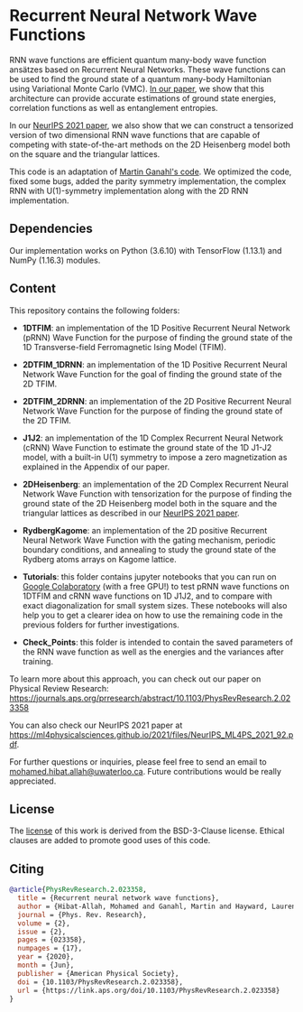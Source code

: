 # Recurrent Neural Network Wave Functions

RNN wave functions are efficient quantum many-body wave function ansätzes based on Recurrent Neural Networks. These wave functions can be used to find the ground state of a quantum many-body Hamiltonian using Variational Monte Carlo (VMC). <a href="https://journals.aps.org/prresearch/abstract/10.1103/PhysRevResearch.2.023358" target="_blank">In our paper</a>, we show that this architecture can provide accurate estimations of ground state energies, correlation functions as well as entanglement entropies.

In our [NeurIPS 2021 paper](https://ml4physicalsciences.github.io/2021/files/NeurIPS_ML4PS_2021_92.pdf), we also show that we can construct a tensorized version of two dimensional RNN wave functions that are capable of competing with state-of-the-art methods on the 2D Heisenberg model both on the square and the triangular lattices.

This code is an adaptation of [Martin Ganahl's code](https://github.com/mganahl/Recurrent_NN_VMC). We optimized the code, fixed some bugs, added the parity symmetry implementation, the complex RNN with U(1)-symmetry implementation along with the 2D RNN implementation.

## Dependencies
Our implementation works on Python (3.6.10) with TensorFlow (1.13.1) and NumPy (1.16.3) modules.

## Content
This repository contains the following folders:

* **1DTFIM**: an implementation of the 1D Positive Recurrent Neural Network (pRNN) Wave Function for the purpose of finding the ground state of the 1D Transverse-field Ferromagnetic Ising Model (TFIM).

* **2DTFIM_1DRNN**: an implementation of the 1D Positive Recurrent Neural Network Wave Function for the goal of finding the ground state of the 2D TFIM.

* **2DTFIM_2DRNN**: an implementation of the 2D Positive Recurrent Neural Network Wave Function for the purpose of finding the ground state of the 2D TFIM.

* **J1J2**: an implementation of the 1D Complex Recurrent Neural Network (cRNN) Wave Function to estimate the ground state of the 1D J1-J2 model, with a built-in U(1) symmetry to impose a zero magnetization as explained in the Appendix of our paper.

* **2DHeisenberg**: an implementation of the 2D Complex Recurrent Neural Network Wave Function with tensorization for the purpose of finding the ground state of the 2D Heisenberg model both in the square and the triangular lattices as described in our [NeurIPS 2021 paper](https://ml4physicalsciences.github.io/2021/files/NeurIPS_ML4PS_2021_92.pdf).

* **RydbergKagome**: an implementation of the 2D positive Recurrent Neural Network Wave Function with the gating mechanism, periodic boundary conditions, and annealing to study the ground state of the Rydberg atoms arrays on Kagome lattice.

* **Tutorials**: this folder contains jupyter notebooks that you can run on <a href="http://colab.research.google.com" target="_blank">Google Colaboratory</a> (with a free GPU!) to test pRNN wave functions on 1DTFIM and cRNN wave functions on 1D J1J2, and to compare with exact diagonalization for small system sizes. These notebooks will also help you to get a clearer idea on how to use the remaining code in the previous folders for further investigations.

* **Check_Points**: this folder is intended to contain the saved parameters of the RNN wave function as well as the energies and the variances after training.

To learn more about this approach, you can check out our paper on Physical Review Research: https://journals.aps.org/prresearch/abstract/10.1103/PhysRevResearch.2.023358

You can also check our NeurIPS 2021 paper at https://ml4physicalsciences.github.io/2021/files/NeurIPS_ML4PS_2021_92.pdf.

For further questions or inquiries, please feel free to send an email to mohamed.hibat.allah@uwaterloo.ca. Future contributions would be really appreciated.

## License
The [license](https://github.com/mhibatallah/RNNWavefunctions/blob/master/LICENSE.md) of this work is derived from the BSD-3-Clause license. Ethical clauses are added to promote good uses of this code.

## Citing
```bibtex
@article{PhysRevResearch.2.023358,
  title = {Recurrent neural network wave functions},
  author = {Hibat-Allah, Mohamed and Ganahl, Martin and Hayward, Lauren E. and Melko, Roger G. and Carrasquilla, Juan},
  journal = {Phys. Rev. Research},
  volume = {2},
  issue = {2},
  pages = {023358},
  numpages = {17},
  year = {2020},
  month = {Jun},
  publisher = {American Physical Society},
  doi = {10.1103/PhysRevResearch.2.023358},
  url = {https://link.aps.org/doi/10.1103/PhysRevResearch.2.023358}
}
```
